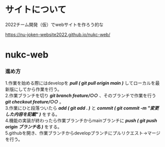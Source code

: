 # サイトについて
2022チーム開発（仮）でwebサイトを作ろう的な

https://nu-joken-website2022.github.io/nukc-web/

# nukc-web

### 進め方
  1.作業を始める際にはdevelopを ***pull ( git pull origin main )*** してローカルを最新版にしてから作業を行う。  
  2.作業ブランチを切り ***git branch feature/○○*** 、そのブランチで作業を行う ***git checkout feature/○○*** 。  
  3.作業にひと段落ついたら ***add ( git add . )*** と ***commit ( git commit -m "変更した内容を記載" )*** をする。  
  4.機能の実装が終わったら作業ブランチからmainブランチに ***push ( git push origin ブランチ名 )*** をする。  
  5.githubを開き、作業ブランチからdevelopブランチにプルリクエスト→マージを行う。
